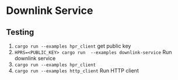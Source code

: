 # Downlink Service 

## Testing

1. `cargo run --examples hpr_client` get public key
2. `HPRS=<PUBLIC_KEY> cargo run  --examples downlink-service` Run downlink service
3. `cargo run --examples hpr_client`
4. `cargo run --examples http_client` Run HTTP client